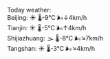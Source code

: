 Today weather:  
Beijing: ☀️   🌡️-9°C 🌬️↓4km/h  
Tianjin: ☀️   🌡️-5°C 🌬️↑4km/h  
Shijiazhuang: 🌫  🌡️-8°C 🌬️↘7km/h  
Tangshan: ☀️   🌡️-3°C 🌬️↘4km/h  
